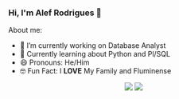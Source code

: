 ### Hi, I'm Alef Rodrigues 👋


About me:
- 🔭 I’m currently working on Database Analyst
- 🌱 Currently learning about Python and Pl/SQL
- 😄 Pronouns: He/Him
- 🤓 Fun Fact: I **LOVE** My Family and Fluminense


<p align="center">
<a href= "https://www.instagram.com/alefstarkin"><img src="https://www.freepnglogos.com/images/logo-ig-png-32464.html"/></a>
<a href= "https://www.linkedin.com/in/alef-cardoso-rodrigues/"><img src="https://www.freepnglogos.com/images/linkedin-logo-png-1854.html"/></a>
</p>